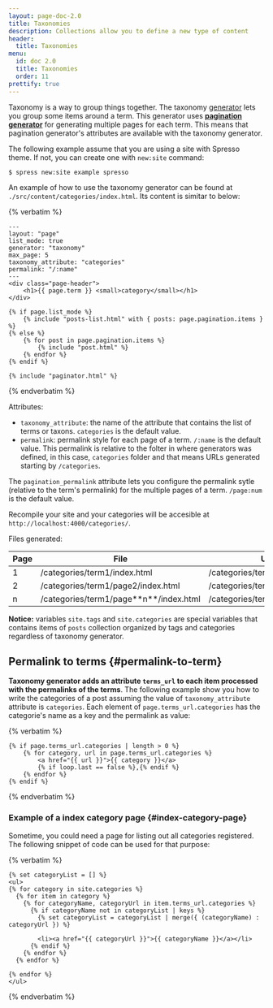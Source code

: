 ```yaml
---
layout: page-doc-2.0
title: Taxonomies
description: Collections allow you to define a new type of content
header:
  title: Taxonomies
menu:
  id: doc 2.0
  title: Taxonomies
  order: 11
prettify: true
---
```

Taxonomy is a way to group things together. The taxonomy [generator](/docs/developers/generators)
lets you group some items around a term. This generator uses **[pagination generator](/docs/pagination)** 
for generating multiple pages for each term. This means that pagination generator's attributes
are available with the taxonomy generator.

The following example assume that you are using a site with Spresso theme. If not, you
can create one with `new:site` command:

```
$ spress new:site example spresso
```
An example of how to use the taxonomy generator can be found at `./src/content/categories/index.html`.
Its content is simitar to below:

{% verbatim %}
```
---
layout: "page"
list_mode: true
generator: "taxonomy"
max_page: 5
taxonomy_attribute: "categories"
permalink: "/:name"
---
<div class="page-header">
    <h1>{{ page.term }} <small>category</small></h1>
</div>

{% if page.list_mode %}
    {% include "posts-list.html" with { posts: page.pagination.items } %}
{% else %}
    {% for post in page.pagination.items %}
        {% include "post.html" %}
    {% endfor %}
{% endif %}

{% include "paginator.html" %}
```
{% endverbatim %}

Attributes:

* `taxonomy_attribute`: the name of the attribute that contains the list of terms or taxons. `categories` is the default value.
* `permalink`: permalink style for each page of a term. `/:name` is the default value. This permalink is relative
to the folter in where generators was defined, in this case, `categories` folder and that means URLs generated starting
by `/categories`.

The `pagination_permalink` attribute lets you configure the permalink sytle (relative to the term's permalink)
for the multiple pages of a term. `/page:num` is the default value.

Recompile your site and your categories will be accesible at `http://localhost:4000/categories/`.

Files generated:

<table class="table">
    <thead>
        <tr>
            <th class="col-sm-2">Page</th>
            <th>File</th>
            <th>URL</th>
        </tr>
    </thead>
    <tbody>
        <tr>
            <td>1</td>
            <td>/categories/term1/index.html</td>
            <td>/categories/term1/</td>
        </tr>
        <tr>
            <td>2</td>
            <td>/categories/term1/page2/index.html</td>
            <td>/categories/term1/page2/</td>
        </tr>
        <tr>
            <td>n</td>
            <td markdown="1">/categories/term1/page**n**/index.html</td>
            <td markdown="1">/categories/term1/page**n**/</td>
        </tr>
    </tbody>
</table>

**Notice:** variables `site.tags` and `site.categories` are special variables that contains items of `posts` collection
organized by tags and categories regardless of taxonomy generator.

## Permalink to terms {#permalink-to-term}

**Taxonomy generator adds an attribute `terms_url` to each item processed with the permalinks of the terms**.
The following example show you how to write the categories of a post assuming the value of `taxonomy_attribute`
attribute is `categories`. Each element of `page.terms_url.categories` has the categorie's name as a key and the
permalink as value:

{% verbatim %}
```
{% if page.terms_url.categories | length > 0 %}
	{% for category, url in page.terms_url.categories %}
	    <a href="{{ url }}">{{ category }}</a>
	    {% if loop.last == false %},{% endif %} 
	{% endfor %}
{% endif %}
```
{% endverbatim %}

### Example of a index category page {#index-category-page}

Sometime, you could need a page for listing out all categories registered. The following snippet
of code can be used for that purpose:

{% verbatim %}
```
{% set categoryList = [] %}
<ul>
{% for category in site.categories %}
  {% for item in category %}
    {% for categoryName, categoryUrl in item.terms_url.categories %}
      {% if categoryName not in categoryList | keys %}
        {% set categoryList = categoryList | merge({ (categoryName) : categoryUrl }) %}

        <li><a href="{{ categoryUrl }}">{{ categoryName }}</a></li>
      {% endif %}
    {% endfor %}
  {% endfor %}
    
{% endfor %}
</ul>
```
{% endverbatim %}
